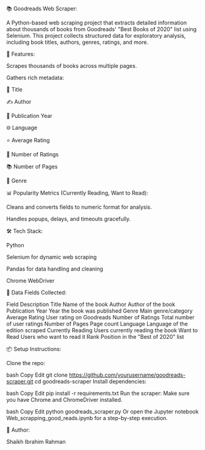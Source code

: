📚 Goodreads Web Scraper:

A Python-based web scraping project that extracts detailed information about thousands of books from Goodreads' "Best Books of 2020" list using Selenium. This project collects structured data for exploratory analysis, including book titles, authors, genres, ratings, and more.



🚀 Features:

Scrapes thousands of books across multiple pages.


Gathers rich metadata:

📖 Title

✍️ Author

📅 Publication Year

🌐 Language

⭐ Average Rating

🔢 Number of Ratings

📚 Number of Pages

📖 Genre


📊 Popularity Metrics (Currently Reading, Want to Read):


Cleans and converts fields to numeric format for analysis.

Handles popups, delays, and timeouts gracefully.


🛠️ Tech Stack:

Python

Selenium for dynamic web scraping

Pandas for data handling and cleaning

Chrome WebDriver


📂 Data Fields Collected:

Field	Description
Title	Name of the book
Author	Author of the book
Publication Year	Year the book was published
Genre	Main genre/category
Average Rating	User rating on Goodreads
Number of Ratings	Total number of user ratings
Number of Pages	Page count
Language	Language of the edition scraped
Currently Reading	Users currently reading the book
Want to Read	Users who want to read it
Rank	Position in the "Best of 2020" list


📦 Setup Instructions:

Clone the repo:

bash
Copy
Edit
git clone https://github.com/yourusername/goodreads-scraper.git
cd goodreads-scraper
Install dependencies:

bash
Copy
Edit
pip install -r requirements.txt
Run the scraper:
Make sure you have Chrome and ChromeDriver installed.

bash
Copy
Edit
python goodreads_scraper.py
Or open the Jupyter notebook Web_scrapping_good_reads.ipynb for a step-by-step execution.

🧠 Author:

Shaikh Ibrahim Rahman

